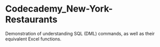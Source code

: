 # Codecademy_New-York-Restaurants

Demonstration of understanding SQL (DML) commands, as well as their equivalent Excel functions.

